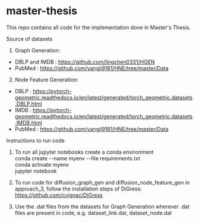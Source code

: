 # master-thesis
This repo contains all code for the implementation done in Master's Thesis.

Source of datasets 

1. Graph Generation:
- DBLP and IMDB : https://github.com/lingchen0331/HGEN
- PubMed : https://github.com/yangji9181/HNE/tree/master/Data

2. Node Feature Generation:
- DBLP : https://pytorch-geometric.readthedocs.io/en/latest/generated/torch_geometric.datasets.DBLP.html
- IMDB : https://pytorch-geometric.readthedocs.io/en/latest/generated/torch_geometric.datasets.IMDB.html
- PubMed : https://github.com/yangji9181/HNE/tree/master/Data
  
Instructions to run code
1. To run all jupyter notebooks create a conda environment
   <br />
   conda create --name myenv --file requirements.txt
   <br />
   conda activate myenv
   <br />
  jupyter notebook
   <br />

3. To run code for diffusion_graph_gen and diffusion_node_feature_gen in approach_3, follow the installation steps of DiGress: https://github.com/cvignac/DiGress
4. Use the .dat files from the datasets for Graph Generation wherever .dat files are present in code, e.g. dataset_link.dat, dataset_node.dat 
